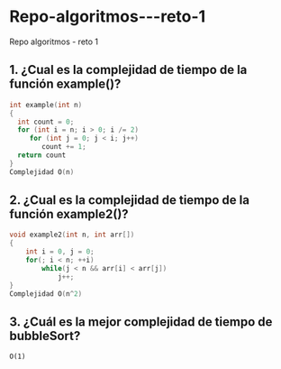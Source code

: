 # Repo-algoritmos---reto-1
Repo algoritmos - reto 1
## 1. ¿Cual es la complejidad de tiempo de la función example()?

```c++
int example(int n)
{
  int count = 0;
  for (int i = n; i > 0; i /= 2)
     for (int j = 0; j < i; j++)
        count += 1;
  return count
}
Complejidad O(n)
```

## 2. ¿Cual es la complejidad de tiempo de la función example2()?

```c++
void example2(int n, int arr[])
{
    int i = 0, j = 0;
    for(; i < n; ++i)
        while(j < n && arr[i] < arr[j])
            j++;
}
Complejidad O(n^2)
```

## 3. ¿Cuál es la mejor complejidad de tiempo de bubbleSort?
```
O(1)
